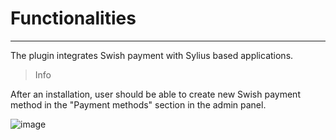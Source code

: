 # Functionalities

---

The plugin integrates Swish payment with Sylius based applications.

>Info

After an installation, user should be able to create new Swish payment method in the "Payment methods" section in the admin panel.

![image](https://github.com/user-attachments/assets/f5b08efe-96e6-47ab-91d3-7ae350f0e83d)

